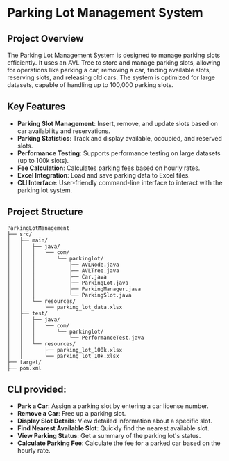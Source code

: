 # Parking Lot Management System

## Project Overview
The Parking Lot Management System is designed to manage parking slots efficiently. It uses an AVL Tree to store and manage parking slots, allowing for operations like parking a car, removing a car, finding available slots, reserving slots, and releasing old cars. The system is optimized for large datasets, capable of handling up to 100,000 parking slots.

## Key Features
- **Parking Slot Management**: Insert, remove, and update slots based on car availability and reservations.
- **Parking Statistics**: Track and display available, occupied, and reserved slots.
- **Performance Testing**: Supports performance testing on large datasets (up to 100k slots).
- **Fee Calculation**: Calculates parking fees based on hourly rates.
- **Excel Integration**: Load and save parking data to Excel files.
- **CLI Interface**: User-friendly command-line interface to interact with the parking lot system.

## Project Structure

```
ParkingLotManagement
├── src/
│   ├── main/
│   │   ├── java/
│   │   │   └── com/
│   │   │       └── parkinglot/
│   │   │           ├── AVLNode.java
│   │   │           ├── AVLTree.java
│   │   │           ├── Car.java
│   │   │           ├── ParkingLot.java
│   │   │           ├── ParkingManager.java
│   │   │           └── ParkingSlot.java
│   │   └── resources/
│   │       └── parking_lot_data.xlsx
│   ├── test/
│   │   ├── java/
│   │   │   └── com/
│   │   │       └── parkinglot/
│   │   │           └── PerformanceTest.java
│   │   └── resources/
│   │       ├── parking_lot_100k.xlsx
│   │       └── parking_lot_10k.xlsx
├── target/
├── pom.xml
```

## CLI provided:

- **Park a Car**: Assign a parking slot by entering a car license number.
- **Remove a Car**: Free up a parking slot.
- **Display Slot Details**: View detailed information about a specific slot.
- **Find Nearest Available Slot**: Quickly find the nearest available slot.
- **View Parking Status**: Get a summary of the parking lot's status.
- **Calculate Parking Fee**: Calculate the fee for a parked car based on the hourly rate.
